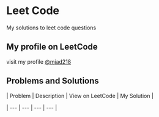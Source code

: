 # Leet Code
My solutions to leet code questions

## My profile on LeetCode 
visit my profile [@mjad218](https://leetcode.com/mjad218/)

## Problems and Solutions

| Problem | Description | View on LeetCode | My Solution | 

| --- | --- | --- | --- | 
